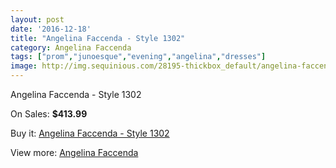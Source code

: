 ```yaml
---
layout: post
date: '2016-12-18'
title: "Angelina Faccenda - Style 1302"
category: Angelina Faccenda
tags: ["prom","junoesque","evening","angelina","dresses"]
image: http://img.sequinious.com/28195-thickbox_default/angelina-faccenda-style-1302.jpg
---
```

Angelina Faccenda - Style 1302

On Sales: **$413.99**
<a href="https://www.sequinious.com/angelina-faccenda/583-angelina-faccenda-style-1302.html"><amp-img layout="responsive" width="600" height="600" src="//img.sequinious.com/28195-thickbox_default/angelina-faccenda-style-1302.jpg" alt="Angelina Faccenda - Style 1302 0" /></a>
<a href="https://www.sequinious.com/angelina-faccenda/583-angelina-faccenda-style-1302.html"><amp-img layout="responsive" width="600" height="600" src="//img.sequinious.com/28198-thickbox_default/angelina-faccenda-style-1302.jpg" alt="Angelina Faccenda - Style 1302 1" /></a>
<a href="https://www.sequinious.com/angelina-faccenda/583-angelina-faccenda-style-1302.html"><amp-img layout="responsive" width="600" height="600" src="//img.sequinious.com/28197-thickbox_default/angelina-faccenda-style-1302.jpg" alt="Angelina Faccenda - Style 1302 2" /></a>
<a href="https://www.sequinious.com/angelina-faccenda/583-angelina-faccenda-style-1302.html"><amp-img layout="responsive" width="600" height="600" src="//img.sequinious.com/28196-thickbox_default/angelina-faccenda-style-1302.jpg" alt="Angelina Faccenda - Style 1302 3" /></a>

Buy it: [Angelina Faccenda - Style 1302](https://www.sequinious.com/angelina-faccenda/583-angelina-faccenda-style-1302.html "Angelina Faccenda - Style 1302")

View more: [Angelina Faccenda](https://www.sequinious.com/16-angelina-faccenda "Angelina Faccenda")